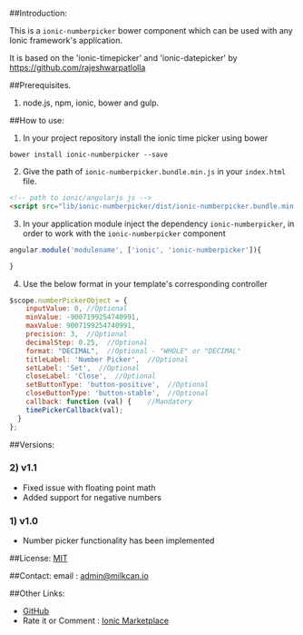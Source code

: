 ##Introduction:

This is a `ionic-numberpicker` bower component which can be used with any Ionic framework's application.

It is based on the 'ionic-timepicker' and 'ionic-datepicker' by https://github.com/rajeshwarpatlolla 


##Prerequisites.

1) node.js, npm, ionic, bower and gulp.

##How to use:

1) In your project repository install the ionic time picker using bower

`bower install ionic-numberpicker --save`

2) Give the path of  `ionic-numberpicker.bundle.min.js` in your `index.html` file.

````html
<!-- path to ionic/angularjs js -->
<script src="lib/ionic-numberpicker/dist/ionic-numberpicker.bundle.min.js"></script>
````    

3) In your application module inject the dependency `ionic-numberpicker`, in order to work with the `ionic-numberpicker` component

````javascript
angular.module('modulename', ['ionic', 'ionic-numberpicker']){

}
````

4) Use the below format in your template's corresponding controller

````javascript
$scope.numberPickerObject = {
    inputValue: 0, //Optional
    minValue: -9007199254740991,
    maxValue: 9007199254740991,
    precision: 3,  //Optional
    decimalStep: 0.25,  //Optional
    format: "DECIMAL",  //Optional - "WHOLE" or "DECIMAL"
    titleLabel: 'Number Picker',  //Optional
    setLabel: 'Set',  //Optional
    closeLabel: 'Close',  //Optional
    setButtonType: 'button-positive',  //Optional
    closeButtonType: 'button-stable',  //Optional
    callback: function (val) {    //Mandatory
    timePickerCallback(val);
  }
};
````

##Versions:

### 2) v1.1
- Fixed issue with floating point math
- Added support for negative numbers

### 1) v1.0
- Number picker functionality has been implemented

##License:
[MIT](https://github.com/milkcan/ionic-numberpicker/blob/master/LICENSE.MD "MIT")

##Contact:
email : admin@milkcan.io

##Other Links:
- [GitHub](https://github.com/milkcan/ionic-numberpicker)
- Rate it or Comment : [Ionic Marketplace](http://market.ionic.io/plugins/numberpicker)